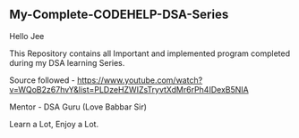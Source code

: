 ## My-Complete-CODEHELP-DSA-Series

Hello Jee

This Repository contains all Important and implemented program completed during my DSA learning Series.

Source followed - https://www.youtube.com/watch?v=WQoB2z67hvY&list=PLDzeHZWIZsTryvtXdMr6rPh4IDexB5NIA

Mentor - DSA Guru (Love Babbar Sir)

Learn a Lot, Enjoy a Lot.

